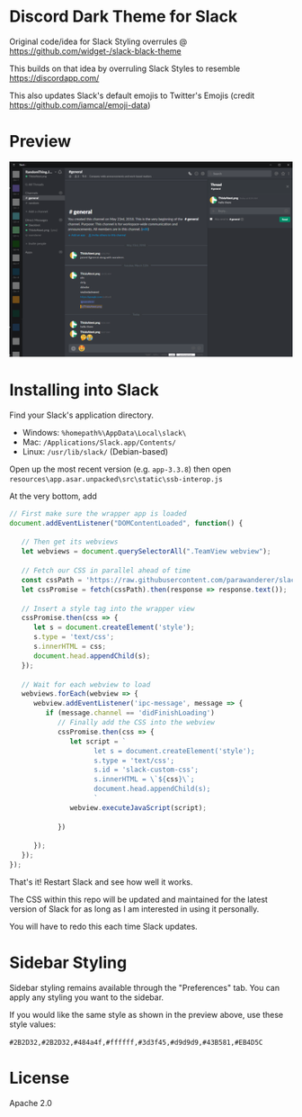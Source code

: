 # Discord Dark Theme for Slack

Original code/idea for Slack Styling overrules @ https://github.com/widget-/slack-black-theme

This builds on that idea by overruling Slack Styles to resemble https://discordapp.com/

This also updates Slack's default emojis to Twitter's Emojis (credit https://github.com/iamcal/emoji-data)

# Preview

![Screenshot](https://raw.githubusercontent.com/parawanderer/slack-black-theme/master/example1.png)

# Installing into Slack

Find your Slack's application directory.

* Windows: `%homepath%\AppData\Local\slack\`
* Mac: `/Applications/Slack.app/Contents/`
* Linux: `/usr/lib/slack/` (Debian-based)


Open up the most recent version (e.g. `app-3.3.8`) then open
`resources\app.asar.unpacked\src\static\ssb-interop.js`

At the very bottom, add

```js
// First make sure the wrapper app is loaded
document.addEventListener("DOMContentLoaded", function() {
 
   // Then get its webviews
   let webviews = document.querySelectorAll(".TeamView webview");
 
   // Fetch our CSS in parallel ahead of time
   const cssPath = 'https://raw.githubusercontent.com/parawanderer/slack-black-theme/master/custom.css';
   let cssPromise = fetch(cssPath).then(response => response.text());
 
   // Insert a style tag into the wrapper view
   cssPromise.then(css => {
      let s = document.createElement('style');
      s.type = 'text/css';
      s.innerHTML = css;
      document.head.appendChild(s);
   });
 
   // Wait for each webview to load
   webviews.forEach(webview => {
      webview.addEventListener('ipc-message', message => {
         if (message.channel == 'didFinishLoading')
            // Finally add the CSS into the webview
            cssPromise.then(css => {
               let script = `
                     let s = document.createElement('style');
                     s.type = 'text/css';
                     s.id = 'slack-custom-css';
                     s.innerHTML = \`${css}\`;
                     document.head.appendChild(s);
                     `
               webview.executeJavaScript(script);

            })

      });
   });
});
``` 
That's it! Restart Slack and see how well it works.


The CSS within this repo will be updated and maintained for the latest version of Slack for as long as I am interested in using it personally.

You will have to redo this each time Slack updates. 

# Sidebar Styling

Sidebar styling remains available through the "Preferences" tab. You can apply any styling you want to the sidebar. 

If you would like the same style as shown in the preview above, use these style values:

```#2B2D32,#2B2D32,#484a4f,#ffffff,#3d3f45,#d9d9d9,#43B581,#EB4D5C```


# License

Apache 2.0
